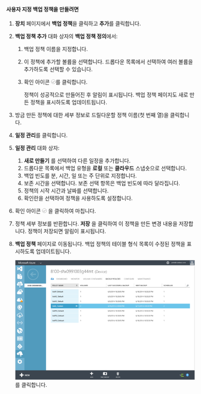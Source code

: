 <!--author=SharS last changed: 9/15/15-->

#### <a name="to-create-a-custom-backup-policy"></a>사용자 지정 백업 정책을 만들려면
1. **장치** 페이지에서 **백업 정책**을 클릭하고 **추가**를 클릭합니다.
2. **백업 정책 추가** 대화 상자의 **백업 정책 정의**에서:
   
   1. 백업 정책 이름을 지정합니다.
   2. 이 정책에 추가할 볼륨을 선택합니다. 드롭다운 목록에서 선택하여 여러 볼륨을 추가하도록 선택할 수 있습니다.
   3. 확인 아이콘 ![확인 아이콘](./media/storsimple-add-backup-policy/HCS_CheckIcon-include.png)를 클릭합니다.
      
      정책이 성공적으로 만들어진 후 알림이 표시됩니다. 백업 정책 페이지도 새로 만든 정책을 표시하도록 업데이트됩니다.
3. 방금 만든 정책에 대한 세부 정보로 드릴다운할 정책 이름(첫 번째 열)을 클릭합니다.
4. **일정 관리**를 클릭합니다.
5. **일정 관리** 대화 상자:
   
   1. **새로 만들기** 를 선택하여 다른 일정을 추가합니다.
   2. 드롭다운 목록에서 백업 유형을 **로컬** 또는 **클라우드** 스냅숏으로 선택합니다.
   3. 백업 빈도를 분, 시간, 일 또는 주 단위로 지정합니다.
   4. 보존 시간을 선택합니다. 보존 선택 항목은 백업 빈도에 따라 달라집니다.
   5. 정책의 시작 시간과 날짜를 선택합니다.
   6. 확인란을 선택하여 정책을 사용하도록 설정합니다.
6. 확인 아이콘 ![확인 아이콘](./media/storsimple-add-backup-policy/HCS_CheckIcon-include.png) 을 클릭하여 마칩니다.
7. 정책 세부 정보를 반환합니다. **저장** 을 클릭하여 이 정책을 만든 변경 내용을 저장합니다. 정책이 저장되면 알림이 표시됩니다.
8. **백업 정책** 페이지로 이동됩니다. 백업 정책의 테이블 형식 목록이 수정된 정책을 표시하도록 업데이트됩니다.
   
    ![사용자 지정 백업 정책](./media/storsimple-create-custom-backup-policy/HCS_CustomBackupPolicyM-include.png)를 클릭합니다.



<!--HONumber=Nov16_HO3-->


